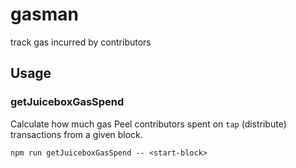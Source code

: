 # gasman

track gas incurred by contributors

## Usage

### getJuiceboxGasSpend

Calculate how much gas Peel contributors spent on `tap` (distribute) transactions from a given block.

```
npm run getJuiceboxGasSpend -- <start-block>
```
